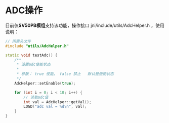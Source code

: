 # ADC操作

目前仅**SV50PB模组**支持该功能，操作接口 jni/include/utils/AdcHelper.h ，使用说明：
```c++
// 所需头文件
#include "utils/AdcHelper.h"

static void testAdc() {
	/**
	 * 设置adc使能状态
	 *
	 * 参数： true 使能， false 禁止   默认是使能状态
	 */
	AdcHelper::setEnable(true);

	for (int i = 0; i < 10; i++) {
		// 读取adc值
		int val = AdcHelper::getVal();
		LOGD("adc val = %d\n", val);
	}
}
```